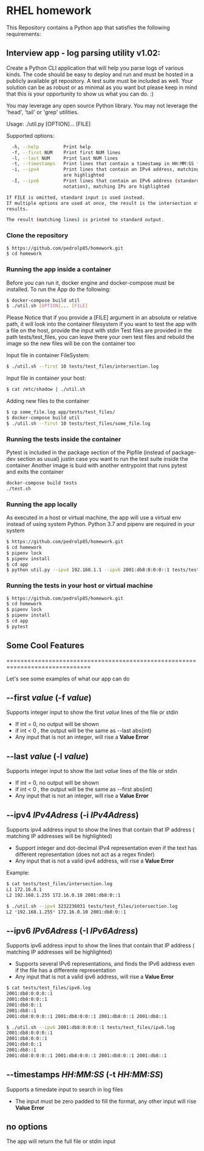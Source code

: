 # RHEL homework

This Repository contains a Python app that satisfies the following requirements:

Interview app - log parsing utility v1.02:
-----------------------------------------------------------------------------------
Create a Python CLI application that will help you parse logs of various
kinds. The code should be easy to deploy and run and must be hosted in
a publicly available git repository. A test suite must be included as well.
Your solution can be as robust or as minimal as you want but please keep in
mind that this is your opportunity to show us what you can do. :)

You may leverage any open source Python library.
You may not leverage the 'head', 'tail' or 'grep' utilities.

Usage: ./util.py [OPTION]... [FILE]

Supported options:

```bash
  -h, --help         Print help
  -f, --first NUM    Print first NUM lines
  -l, --last NUM     Print last NUM lines
  -t, --timestamps   Print lines that contain a timestamp in HH:MM:SS format
  -i, --ipv4         Print lines that contain an IPv4 address, matching IPs
                     are highlighted
  -I, --ipv6         Print lines that contain an IPv6 address (standard
                     notation), matching IPs are highlighted

If FILE is omitted, standard input is used instead.
If multiple options are used at once, the result is the intersection of their
results.

The result (matching lines) is printed to standard output.
```

### Clone the repository

```bash
$ https://github.com/pedrolp85/homework.git
$ cd homework
```


### Running the app inside a container

Before you can run it, docker engine and docker-compose must be installed.
To run the App do the following:
```bash
$ docker-compose build util
$ ./util.sh [OPTION]... [FILE]
```
Please Notice that if you provide a [FILE] argument in an absolute or relative path, it will look into the container filesystem
if you want to test the app with a file on the host, provide the input with stdin
Test files are provided in the path tests/test_files, you can leave there your own test files and rebuild the image so the new files
will be con the container too


Input file in container FileSystem:

```bash
$ ./util.sh --first 10 tests/test_files/intersection.log
```

Input file in container your host:

```bash
$ cat /etc/shadow | ./util.sh
```

Adding new files to the container

```bash
$ cp some_file.log app/tests/test_files/
$ docker-compose build util
$ ./util.sh --first 10 tests/test_files/some_file.log
```

### Running the tests inside the container

Pytest is included in the package section of the Pipfile (instead of package-dev section as usual) justin case you want to run the test
suite inside the container
Another image is buid with another entrypoint that runs pytest and exits the container

```bash
docker-compose build tests
./test.sh
```


### Running the app locally

As executed in a host or virtual machine, the app will use a virtual env instead of using system Python.
Python 3.7 and pipenv are required in your system

```bash
$ https://github.com/pedrolp85/homework.git
$ cd homework
$ pipenv lock
$ pipenv install
$ cd app
$ python util.py --ipv4 192.168.1.1 --ipv6 2001:db8:0:0:0::1 tests/test_files/intersection.log
```

### Running the tests in your host or virtual machine

```bash
$ https://github.com/pedrolp85/homework.git
$ cd homework
$ pipenv lock
$ pipenv install
$ cd app
$ pytest
```



## Some Cool Features
==============================================================================

Let's see some examples of what our app can do


## --first *value* (-f *value*)

Supports integer input to show the first *value* lines of the file or stdin

* If int = 0, no output will be shown
* if int < 0 , the output will be the same as --last abs(int)
* Any input that is not an integer, will rise a **Value Error**

## --last *value* (-l *value*)

Supports integer input to show the last *value* lines of the file or stdin

* If int = 0, no output will be shown
* if int < 0 , the output will be the same as --first abs(int)
* Any input that is not an integer, will rise a **Value Error**

## --ipv4 *IPv4Adress* (-i *IPv4Adress*)

Supports ipv4 address input to show the lines that contain that IP address ( matching IP addresses will be highlighted)

* Support integer and dot-decimal IPv4 representation even if the text has different representation (does not act as a regex finder)
* Any input that is not a valid ipv4 address, will rise a **Value Error**

Example:

```bash
$ cat tests/test_files/intersection.log
L1 172.16.0.1 
L2 192.168.1.255 172.16.0.10 2001:db8:0::1

$ ./util.sh --ipv4 3232236031 tests/test_files/intersection.log
L2 *192.168.1.255* 172.16.0.10 2001:db8:0::1

```

## --ipv6 *IPv6Adress* (-I *IPv6Adress*)

Supports ipv6 address input to show the lines that contain that IP address ( matching IP addresses will be highlighted)

* Supports several IPv6 representations, and finds the IPv6 address even if the file has a differente representation
* Any input that is not a valid ipv6 address, will rise a **Value Error**

```bash
$ cat tests/test_files/ipv6.log
2001:db8:0:0:0::1
2001:db8:0:0::1
2001:db8:0::1
2001:db8::1
2001:db8:0:0:0::1 2001:db8:0:0::1 2001:db8:0::1 2001:db8::1

$ ./util.sh --ipv6 2001:db8:0:0:0::1 tests/test_files/ipv6.log
2001:db8:0:0:0::1
2001:db8:0:0::1
2001:db8:0::1
2001:db8::1
2001:db8:0:0:0::1 2001:db8:0:0::1 2001:db8:0::1 2001:db8::1

```

## --timestamps *HH:MM:SS* (-t *HH:MM:SS*)

Supports a timedate input to search in log files

* The input must be zero padded to fill the format, any other input will rise **Value Error**

## no options

The app will return the full file or stdin input